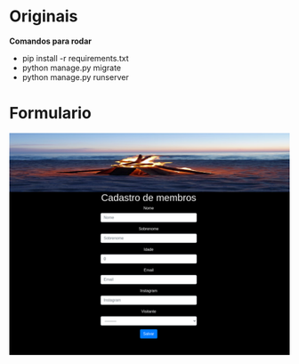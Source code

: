 # Originais


**Comandos para rodar**

- pip install -r requirements.txt
- python manage.py migrate
- python manage.py runserver

 # Formulario 
 
<img src="./staticfiles/originais.png" alt="Rest Form">
